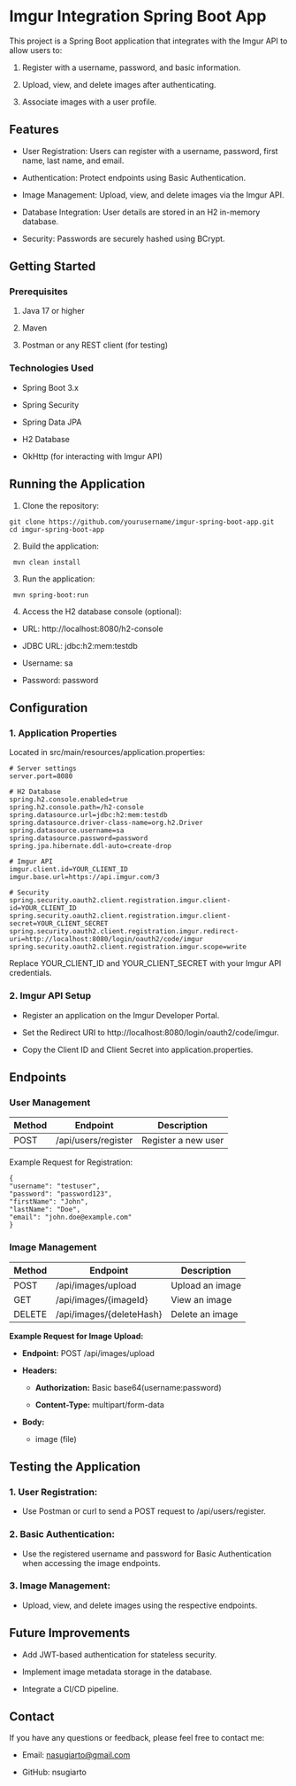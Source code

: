 # Imgur Integration Spring Boot App

This project is a Spring Boot application that integrates with the Imgur API to allow users to:

1. Register with a username, password, and basic information.

2. Upload, view, and delete images after authenticating.

3. Associate images with a user profile.

## Features

- User Registration: Users can register with a username, password, first name, last name, and email.

- Authentication: Protect endpoints using Basic Authentication.

- Image Management: Upload, view, and delete images via the Imgur API.

- Database Integration: User details are stored in an H2 in-memory database.

- Security: Passwords are securely hashed using BCrypt.

## Getting Started

### Prerequisites

1. Java 17 or higher

2. Maven

3. Postman or any REST client (for testing)

### Technologies Used

- Spring Boot 3.x

- Spring Security

- Spring Data JPA

- H2 Database

- OkHttp (for interacting with Imgur API)

## Running the Application

1. Clone the repository:

```
git clone https://github.com/yourusername/imgur-spring-boot-app.git
cd imgur-spring-boot-app
```

2. Build the application:

``` mvn clean install```

3. Run the application:

``` mvn spring-boot:run```

4. Access the H2 database console (optional):

- URL: http://localhost:8080/h2-console

- JDBC URL: jdbc:h2:mem:testdb

- Username: sa

- Password: password

## Configuration

### 1. Application Properties

Located in src/main/resources/application.properties:

```
# Server settings
server.port=8080

# H2 Database
spring.h2.console.enabled=true
spring.h2.console.path=/h2-console
spring.datasource.url=jdbc:h2:mem:testdb
spring.datasource.driver-class-name=org.h2.Driver
spring.datasource.username=sa
spring.datasource.password=password
spring.jpa.hibernate.ddl-auto=create-drop

# Imgur API
imgur.client.id=YOUR_CLIENT_ID
imgur.base.url=https://api.imgur.com/3

# Security
spring.security.oauth2.client.registration.imgur.client-id=YOUR_CLIENT_ID
spring.security.oauth2.client.registration.imgur.client-secret=YOUR_CLIENT_SECRET
spring.security.oauth2.client.registration.imgur.redirect-uri=http://localhost:8080/login/oauth2/code/imgur
spring.security.oauth2.client.registration.imgur.scope=write
```

Replace YOUR_CLIENT_ID and YOUR_CLIENT_SECRET with your Imgur API credentials.

### 2. Imgur API Setup

- Register an application on the Imgur Developer Portal.

- Set the Redirect URI to http://localhost:8080/login/oauth2/code/imgur.

- Copy the Client ID and Client Secret into application.properties.

## Endpoints

### User Management

| Method | Endpoint            | Description         |
|--------|---------------------|---------------------|
| POST   | /api/users/register | Register a new user |

Example Request for Registration:

```
{
"username": "testuser",
"password": "password123",
"firstName": "John",
"lastName": "Doe",
"email": "john.doe@example.com"
}
```

### Image Management

| Method | Endpoint                 | Description     |
|--------|--------------------------|-----------------|
| POST   | /api/images/upload       | Upload an image |
| GET    | /api/images/{imageId}    | View an image   |
| DELETE | /api/images/{deleteHash} | Delete an image |

**Example Request for Image Upload:**

- **Endpoint:** POST /api/images/upload

- **Headers:**

    - **Authorization:** Basic base64(username:password)

    - **Content-Type:** multipart/form-data

- **Body:**

    - image (file)

## Testing the Application

### 1. User Registration:

- Use Postman or curl to send a POST request to /api/users/register.

### 2. Basic Authentication:

- Use the registered username and password for Basic Authentication when accessing the image endpoints.

### 3. Image Management:

- Upload, view, and delete images using the respective endpoints.


## Future Improvements

- Add JWT-based authentication for stateless security.

- Implement image metadata storage in the database.

- Integrate a CI/CD pipeline.

## Contact

If you have any questions or feedback, please feel free to contact me:

- Email: nasugiarto@gmail.com

- GitHub: nsugiarto